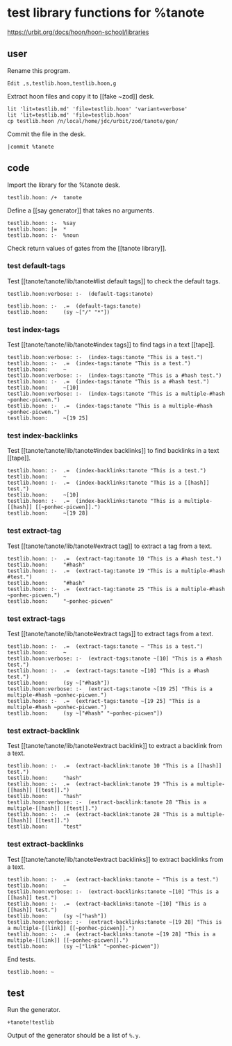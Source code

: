 # test library functions for %tanote

https://urbit.org/docs/hoon/hoon-school/libraries

## user

Rename this program.

	Edit ,s,testlib.hoon,testlib.hoon,g

Extract hoon files and copy it to [[fake ~zod]] desk.

```shell
lit 'lit=testlib.md' 'file=testlib.hoon' 'variant=verbose'
lit 'lit=testlib.md' 'file=testlib.hoon'
cp testlib.hoon /n/local/home/jdc/urbit/zod/tanote/gen/
```

Commit the file in the desk.

```hoon
|commit %tanote
```

## code

Import the library for the %tanote desk.

	testlib.hoon: /+  tanote

Define a [[say generator]] that takes no arguments.

	testlib.hoon: :-  %say
	testlib.hoon: |=  *
	testlib.hoon: :-  %noun

Check return values of gates from the [[tanote library]].

### test default-tags

Test [[tanote/tanote/lib/tanote#list default tags]] to check the default tags.

	testlib.hoon:verbose: :-  (default-tags:tanote)

	testlib.hoon: :-  .=  (default-tags:tanote)
	testlib.hoon:     (sy ~["/" "*"])

### test index-tags

Test [[tanote/tanote/lib/tanote#index tags]] to find tags in a text [[tape]].

	testlib.hoon:verbose: :-  (index-tags:tanote "This is a test.")
	testlib.hoon: :-  .=  (index-tags:tanote "This is a test.")
	testlib.hoon:     ~
	testlib.hoon:verbose: :-  (index-tags:tanote "This is a #hash test.")
	testlib.hoon: :-  .=  (index-tags:tanote "This is a #hash test.")
	testlib.hoon:     ~[10]
	testlib.hoon:verbose: :-  (index-tags:tanote "This is a multiple-#hash ~ponhec-picwen.")
	testlib.hoon: :-  .=  (index-tags:tanote "This is a multiple-#hash ~ponhec-picwen.")
	testlib.hoon:     ~[19 25]

### test index-backlinks

Test [[tanote/tanote/lib/tanote#index backlinks]] to find backlinks in a text [[tape]].

	testlib.hoon: :-  .=  (index-backlinks:tanote "This is a test.")
	testlib.hoon:     ~
	testlib.hoon: :-  .=  (index-backlinks:tanote "This is a [[hash]] test.")
	testlib.hoon:     ~[10]
	testlib.hoon: :-  .=  (index-backlinks:tanote "This is a multiple-[[hash]] [[~ponhec-picwen]].")
	testlib.hoon:     ~[19 28]

### test extract-tag

Test [[tanote/tanote/lib/tanote#extract tag]] to extract a tag from a text.

	testlib.hoon: :-  .=  (extract-tag:tanote 10 "This is a #hash test.")
	testlib.hoon:     "#hash"
	testlib.hoon: :-  .=  (extract-tag:tanote 19 "This is a multiple-#hash #test.")
	testlib.hoon:     "#hash"
	testlib.hoon: :-  .=  (extract-tag:tanote 25 "This is a multiple-#hash ~ponhec-picwen.")
	testlib.hoon:     "~ponhec-picwen"

### test extract-tags

Test [[tanote/tanote/lib/tanote#extract tags]] to extract tags from a text.

	testlib.hoon: :-  .=  (extract-tags:tanote ~ "This is a test.")
	testlib.hoon:     ~
	testlib.hoon:verbose: :-  (extract-tags:tanote ~[10] "This is a #hash test.")
	testlib.hoon: :-  .=  (extract-tags:tanote ~[10] "This is a #hash test.")
	testlib.hoon:     (sy ~["#hash"])
	testlib.hoon:verbose: :-  (extract-tags:tanote ~[19 25] "This is a multiple-#hash ~ponhec-picwen.")
	testlib.hoon: :-  .=  (extract-tags:tanote ~[19 25] "This is a multiple-#hash ~ponhec-picwen.")
	testlib.hoon:     (sy ~["#hash" "~ponhec-picwen"])

### test extract-backlink

Test [[tanote/tanote/lib/tanote#extract backlink]] to extract a backlink from a text.

	testlib.hoon: :-  .=  (extract-backlink:tanote 10 "This is a [[hash]] test.")
	testlib.hoon:     "hash"
	testlib.hoon: :-  .=  (extract-backlink:tanote 19 "This is a multiple-[[hash]] [[test]].")
	testlib.hoon:     "hash"
	testlib.hoon:verbose: :-  (extract-backlink:tanote 28 "This is a multiple-[[hash]] [[test]].")
	testlib.hoon: :-  .=  (extract-backlink:tanote 28 "This is a multiple-[[hash]] [[test]].")
	testlib.hoon:     "test"

### test extract-backlinks

Test [[tanote/tanote/lib/tanote#extract backlinks]] to extract backlinks from a text.

	testlib.hoon: :-  .=  (extract-backlinks:tanote ~ "This is a test.")
	testlib.hoon:     ~
	testlib.hoon:verbose: :-  (extract-backlinks:tanote ~[10] "This is a [[hash]] test.")
	testlib.hoon: :-  .=  (extract-backlinks:tanote ~[10] "This is a [[hash]] test.")
	testlib.hoon:     (sy ~["hash"])
	testlib.hoon:verbose: :-  (extract-backlinks:tanote ~[19 28] "This is a multiple-[[link]] [[~ponhec-picwen]].")
	testlib.hoon: :-  .=  (extract-backlinks:tanote ~[19 28] "This is a multiple-[[link]] [[~ponhec-picwen]].")
	testlib.hoon:     (sy ~["link" "~ponhec-picwen"])

End tests.

	testlib.hoon: ~

## test

Run the generator.

```hoon
+tanote!testlib
```

Output of the generator should be a list of `%.y`.

